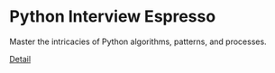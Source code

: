 # Python Interview Espresso

Master the intricacies of Python algorithms, patterns, and processes. 

[Detail](https://eduitfree.com/courses/python-interview-espresso)
